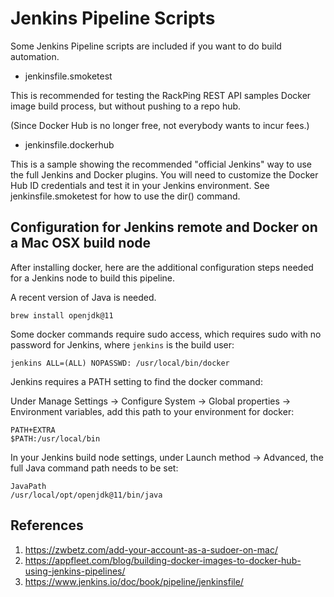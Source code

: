 # Jenkins Pipeline Scripts

Some Jenkins Pipeline scripts are included if you want to do build automation.

* jenkinsfile.smoketest

This is recommended for testing the RackPing REST API samples Docker image build process, but without pushing to a repo hub.

(Since Docker Hub is no longer free, not everybody wants to incur fees.)

* jenkinsfile.dockerhub

This is a sample showing the recommended "official Jenkins" way to use the full Jenkins and Docker plugins. You will
need to customize the Docker Hub ID credentials and test it in your Jenkins environment. See jenkinsfile.smoketest for how
to use the dir() command.

## Configuration for Jenkins remote and Docker on a Mac OSX build node

After installing docker, here are the additional configuration steps needed for a Jenkins node to build this pipeline.

A recent version of Java is needed.

```
brew install openjdk@11
```

Some docker commands require sudo access, which requires sudo with no password for Jenkins, where `jenkins` is the build user:
```
jenkins ALL=(ALL) NOPASSWD: /usr/local/bin/docker
```

Jenkins requires a PATH setting to find the docker command:

Under Manage Settings -> Configure System -> Global properties -> Environment variables, add this path to your environment for docker:

```
PATH+EXTRA
$PATH:/usr/local/bin
```

In your Jenkins build node settings, under Launch method -> Advanced, the full Java command path needs to be set:

```
JavaPath
/usr/local/opt/openjdk@11/bin/java
```

## References

1. https://zwbetz.com/add-your-account-as-a-sudoer-on-mac/
1. https://appfleet.com/blog/building-docker-images-to-docker-hub-using-jenkins-pipelines/
1. https://www.jenkins.io/doc/book/pipeline/jenkinsfile/
